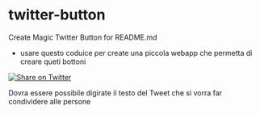 # twitter-button
Create Magic Twitter Button for README.md



- usare questo coduice per create una piccola webapp che permetta di creare queti bottoni

[![Share on Twitter](https://img.shields.io/badge/-share%20on%20twitter-blue?logo=twitter&style=for-the-badge)](https://twitter.com/intent/tweet?text=Hello%20world)


Dovra essere possibile digirate il testo del Tweet che si vorra far condividere alle persone

